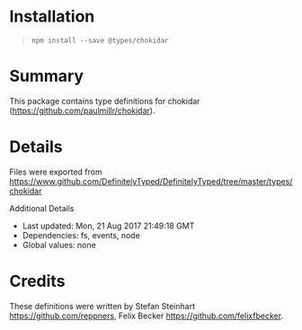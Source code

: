 # Installation
> `npm install --save @types/chokidar`

# Summary
This package contains type definitions for chokidar (https://github.com/paulmillr/chokidar).

# Details
Files were exported from https://www.github.com/DefinitelyTyped/DefinitelyTyped/tree/master/types/chokidar

Additional Details
 * Last updated: Mon, 21 Aug 2017 21:49:18 GMT
 * Dependencies: fs, events, node
 * Global values: none

# Credits
These definitions were written by Stefan Steinhart <https://github.com/reppners>, Felix Becker <https://github.com/felixfbecker>.
